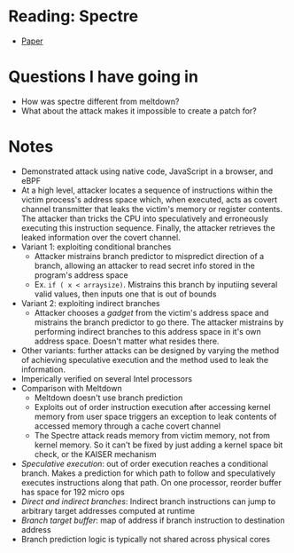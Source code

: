 # Reading: Spectre
* [Paper](https://spectreattack.com/spectre.pdf)

# Questions I have going in
* How was spectre different from meltdown?
* What about the attack makes it impossible to create a patch for?

# Notes
* Demonstrated attack using native code, JavaScript in a browser, and eBPF
* At a high level, attacker locates a sequence of instructions within the victim process's address space which, when executed, acts as covert channel transmitter that leaks the victim's memory or register contents. The attacker than tricks the CPU into speculatively and erroneously executing this instruction sequence. Finally, the attacker retrieves the leaked information over the covert channel.
* Variant 1: exploiting conditional branches
  * Attacker mistrains branch predictor to mispredict direction of a branch, allowing an attacker to read secret info stored in the program's address space
  * Ex. `if ( x < arraysize)`. Mistrains this branch by inputiing several valid values, then inputs one that is out of bounds
* Variant 2: exploiting indirect branches
  * Attacker chooses a *gadget* from the victim's address space and mistrains the branch predictor to go there. The attacker mistrains by performing indirect branches to this address space in it's own address space. Doesn't matter what resides there.
* Other variants: further attacks can be designed by varying the method of achieving speculative execution and the method used to leak the information.
* Imperically verified on several Intel processors
* Comparison with Meltdown
  * Meltdown doesn't use branch prediction
  * Exploits out of order instruction execution after accessing kernel memory from user space triggers an exception to leak contents of accessed memory through a cache covert channel
  * The Spectre attack reads memory from victim memory, not from kernel memory. So it can't be fixed by just adding a kernel space bit check, or the KAISER mechanism
* *Speculative execution*: out of order execution reaches a conditional branch. Makes a prediction for which path to follow and speculatively executes instructions along that path. On one processor, reorder buffer has space for 192 micro ops
* *Direct and indirect branches*: Indirect branch instructions can jump to arbitrary target addresses computed at runtime
* *Branch target buffer*: map of address if branch instruction to destination address 
* Branch prediction logic is typically not shared across physical cores
